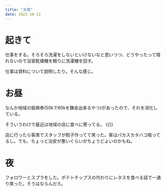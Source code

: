 ```yaml
---
title: "太陽"
date: 2022-10-13
---
```


# 起きて
仕事をする。そろそろ洗濯をしないといけないなと思いつつ、どうやったって晴れないので浴室乾燥機を頼りに洗濯機を回す。

仕事は資料について説明したり。そんな感じ。

# お昼
なんか地域の振興券(50kで60kを錬金出来るやつ)があったので、それを消化している。

そういうわけで最近は地域の店に食べに寄ってる。
{{<tweet user="dango_bot" id="1580412819568140289">}}

店に行ったら客席でスタッフが餃子作ってて笑った。客はパカスカタバコ吸ってるし。でも、ちょっと治安が悪いぐらいがちょうどよいのかもね。

# 夜

フォロワーとスプラをした。ポテトチップスの代わりにレタスを食べる話で一通り笑った。そうはならんだろ。